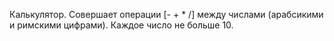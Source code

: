 Калькулятор. Совершает операции [- + * /] между числами (арабсикими и римскими цифрами). Каждое число не больше 10.
